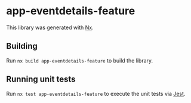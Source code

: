 # app-eventdetails-feature

This library was generated with [Nx](https://nx.dev).

## Building

Run `nx build app-eventdetails-feature` to build the library.

## Running unit tests

Run `nx test app-eventdetails-feature` to execute the unit tests via [Jest](https://jestjs.io).
